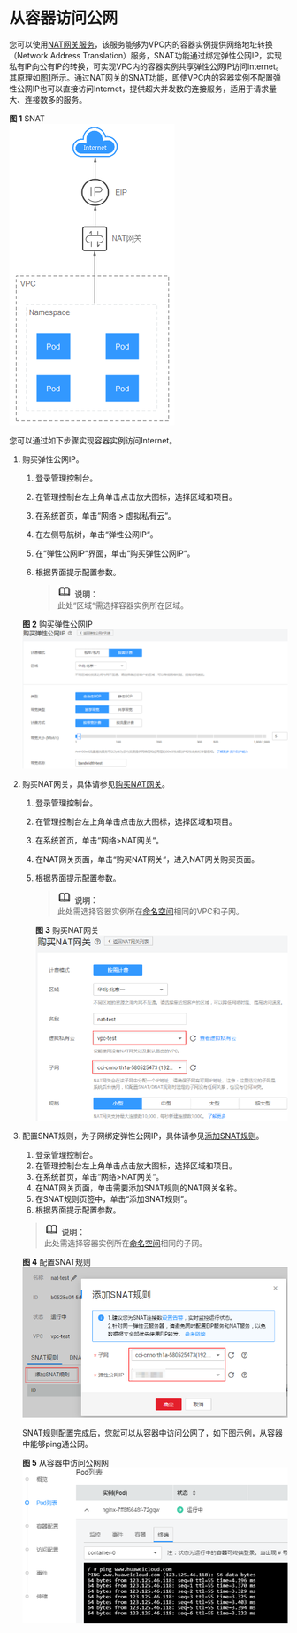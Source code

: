 # 从容器访问公网<a name="cci_01_0065"></a>

您可以使用[NAT网关服务](https://www.huaweicloud.com/product/nat.html)，该服务能够为VPC内的容器实例提供网络地址转换（Network Address Translation）服务，SNAT功能通过绑定弹性公网IP，实现私有IP向公有IP的转换，可实现VPC内的容器实例共享弹性公网IP访问Internet。其原理如[图1](#fig34611314153619)所示。通过NAT网关的SNAT功能，即使VPC内的容器实例不配置弹性公网IP也可以直接访问Internet，提供超大并发数的连接服务，适用于请求量大、连接数多的服务。

**图 1**  SNAT<a name="fig34611314153619"></a>  
![](figures/SNAT.png "SNAT")

您可以通过如下步骤实现容器实例访问Internet。

1.  购买弹性公网IP。

    1.  登录管理控制台。
    2.  在管理控制台左上角单击点击放大图标，选择区域和项目。
    3.  在系统首页，单击“网络 \> 虚拟私有云“。
    4.  在左侧导航树，单击“弹性公网IP“。
    5.  在“弹性公网IP“界面，单击“购买弹性公网IP“。
    6.  根据界面提示配置参数。

        >![](public_sys-resources/icon-note.gif) **说明：**   
        >此处“区域“需选择容器实例所在区域。  


    **图 2**  购买弹性公网IP<a name="fig198205762510"></a>  
    ![](figures/购买弹性公网IP.png "购买弹性公网IP")

2.  购买NAT网关，具体请参见[购买NAT网关](https://support.huaweicloud.com/qs-natgateway/zh-cn_topic_0127293920.html)。
    1.  登录管理控制台。
    2.  在管理控制台左上角单击点击放大图标，选择区域和项目。
    3.  在系统首页，单击“网络\>NAT网关“。
    4.  在NAT网关页面，单击“购买NAT网关“，进入NAT网关购买页面。
    5.  根据界面提示配置参数。

        >![](public_sys-resources/icon-note.gif) **说明：**   
        >此处需选择容器实例所在[命名空间](命名空间.md)相同的VPC和子网。  

        **图 3**  购买NAT网关<a name="fig1644019123012"></a>  
        ![](figures/购买NAT网关.png "购买NAT网关")


3.  配置SNAT规则，为子网绑定弹性公网IP，具体请参见[添加SNAT规则](https://support.huaweicloud.com/qs-natgateway/zh-cn_topic_0127293981.html)。

    1.  登录管理控制台。
    2.  在管理控制台左上角单击点击放大图标，选择区域和项目。
    3.  在系统首页，单击“网络\>NAT网关“。
    4.  在NAT网关页面，单击需要添加SNAT规则的NAT网关名称。
    5.  在SNAT规则页签中，单击“添加SNAT规则”。
    6.  根据界面提示配置参数。

    >![](public_sys-resources/icon-note.gif) **说明：**   
    >此处需选择容器实例所在[命名空间](命名空间.md)相同的子网。  

    **图 4**  配置SNAT规则<a name="fig154471841103014"></a>  
    ![](figures/配置SNAT规则.png "配置SNAT规则")

    SNAT规则配置完成后，您就可以从容器中访问公网了，如下图示例，从容器中能够ping通公网。

    **图 5**  从容器中访问公网网<a name="fig2220203620415"></a>  
    ![](figures/从容器中访问公网网.png "从容器中访问公网网")


